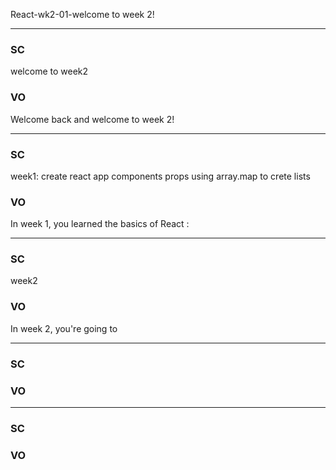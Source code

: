 React-wk2-01-welcome to week 2!


---
### SC

welcome to week2
### VO
Welcome back and welcome to week 2!




---
### SC

week1:
create react app
components
props
using array.map to crete lists


### VO
In week 1, you learned the basics of React : 



---
### SC

week2

### VO
In week 2, you're going to


---
### SC


### VO



---
### SC


### VO